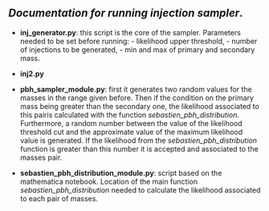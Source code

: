 ## *Documentation for running injection sampler*. 

- **inj_generator.py**: this script is the core of the sampler. 
                        Parameters needed to be set before running: 
                        - likelihood upper threshold, 
                        - number of injections to be generated,
                        - min and max of primary  and secondary mass.
- **inj2.py**
- **pbh_sampler_module.py**: first it generates two random values for the masses in the range given before.
                             Then if the condition on the primary mass being greater than the secondary one, 
                             the likelihood associated to this pairis calculated with the function *sebastien_pbh_distribution*.
                             Furthermore, a random number between the value of the likelihood threshold cut and the approximate
                             value of the maximum likelihood value is generated.
                             If the likelihood from the *sebastien_pbh_distribution* function is greater than this number it is 
                             accepted and associated to the masses pair.
                             
- **sebastien_pbh_distribution_module.py**: script based on the mathematica notebook. 
                                            Location of the main function *sebastien_pbh_distribution* needed to calculate 
                                            the likelihood associated to each pair of masses. 

